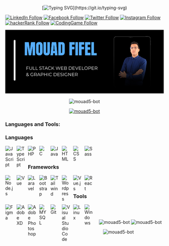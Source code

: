 <div align="center" >
 
[![Typing SVG](https://readme-typing-svg.herokuapp.com?font=Mouse+Memoirs&size=65&pause=500&color=58aeff&vCenter=true&width=600&height=70&lines=Hi+👋+,+I'm+Mouad;a+Full+Stack+Developer;)](https://git.io/typing-svg) 
 
 </div>  


[![LinkedIn Follow](https://img.shields.io/badge/LinkedIn-0077B5?style=for-the-badge&logo=linkedin&logoColor=white)](https://www.linkedin.com/in/mouad-fifel-462036215/)
[![Facebook Follow](https://img.shields.io/badge/Facebook-1877F2?style=for-the-badge&logo=facebook&logoColor=white)](https://web.facebook.com/profile.php?id=100074328135721)
[![Twitter Follow](https://img.shields.io/badge/Twitter-00acee?style=for-the-badge&logo=twitter&logoColor=white)](https://twitter.com/FifelMouad)
[![Instagram Follow](https://img.shields.io/badge/Instagram-E4405F?style=for-the-badge&logo=instagram&logoColor=white)](https://www.instagram.com/mouad_fiiifel/?hl=fr)
[![hackerRank Follow](https://img.shields.io/badge/HackerRank-green?style=for-the-badge&amp;logo=hackerrank)](https://www.hackerrank.com/mouad_fifel5)
[![CodingGame Follow](https://img.shields.io/badge/Codingame-purple?style=for-the-badge&amp;logo=codingame)](https://www.codingame.com/profile/1a83e96b5184d9431839f0a9a029d2bf8612515)



 <img src="https://github.com/mouad5-bot/mouad5-bot/blob/main/MOUAD.png" /> 




<p align="center"> <img src="https://komarev.com/ghpvc/?username=mouad5-bot&label=Profile%20views&color=0e75b6&style=flat" alt="mouad5-bot" /> </p>

<p align="center" > <a href="https://github.com/ryo-ma/github-profile-trophy"><img src="https://github-profile-trophy.vercel.app/?username=mouad5-bot" alt="mouad5-bot" /></a> </p>

<h3 align="left" jusfity-content="between">Languages and Tools:</h3>

<!-- ![JavaScript](https://img.shields.io/badge/-JavaScript-05122A?style=flat&logo=javascript&logoColor=white)&nbsp;
![TypeScript](https://img.shields.io/badge/TypeScript-007ACC?style=for-the-badge&logo=typescript&logoColor=white)&nbsp;
![Java](https://img.shields.io/badge/-Java-05122A?style=flat&logo=Java&logoColor=FFA518)&nbsp;
![PHP](https://img.shields.io/badge/PHP-777BB4?style=for-the-badge&logo=php&logoColor=white)&nbsp;
![Json](https://img.shields.io/badge/-Json-05122A?style=flat&logo=json)&nbsp;
![MySQL](https://img.shields.io/badge/MySQL-00000F?style=for-the-badge&logo=mysql&logoColor=white)&nbsp;


![Bootstrap](https://img.shields.io/badge/-Bootstrap-05122A?style=flat&logo=bootstrap&logoColor=563D7C)\
![HTML](	https://img.shields.io/badge/HTML5-E34F26?style=for-the-badge&logo=html5&logoColor=white)&nbsp;
![CSS](https://img.shields.io/badge/CSS3-1572B6?style=for-the-badge&logo=css3&logoColor=white)&nbsp;
![SASS](	https://img.shields.io/badge/Sass-CC6699?style=for-the-badge&logo=sass&logoColor=white)&nbsp;
![Jquery](	https://img.shields.io/badge/jQuery-0769AD?style=for-the-badge&logo=jquery&logoColor=white)&nbsp;
![PHP](	https://img.shields.io/badge/php-perple?style=for-the-badge&logo=php&logoColor=black)&nbsp;

![Docker](https://img.shields.io/badge/Docker-2CA5E0?style=for-the-badge&logo=docker&logoColor=white)&nbsp;
![Git](https://img.shields.io/badge/-Git-05122A?style=flat&logo=git)&nbsp;
![Jira](https://img.shields.io/badge/-Jira-05122A?style=flat&logo=jira)&nbsp;
![Trello](https://img.shields.io/badge/-Trello-05122A?style=flat&logo=trello)&nbsp;
![GitHub](https://img.shields.io/badge/-GitHub-05122A?style=flat&logo=github)&nbsp;
![Visual Studio Code](https://img.shields.io/badge/-Visual%20Studio%20Code-05122A?style=flat&logo=visual-studio-code&logoColor=007ACC)&nbsp;
![Eclipse](https://img.shields.io/badge/-Eclipse-05122A?style=flat&logo=eclipse-ide&logoColor=2C2255)\
![Figma](https://img.shields.io/badge/Figma-F24E1E?style=for-the-badge&logo=figma&logoColor=white)&nbsp;
![Adobe xd](https://img.shields.io/badge/Adobe%20XD-470137?style=for-the-badge&logo=Adobe%20XD&logoColor=#FF61F6)&nbsp;
![Photoshop](https://img.shields.io/badge/-Photoshop-05122A?style=flat&logo=adobe-photoshop)&nbsp; -->





### Languages
<!-- Frontend -->
<img align="left" alt="JavaScript" width="26px" src="https://cdn.jsdelivr.net/gh/devicons/devicon/icons/javascript/javascript-original.svg" style="padding-right:10px;" />

<img align="left" alt="TypeScript" width="26px" src="https://cdn.jsdelivr.net/gh/devicons/devicon/icons/typescript/typescript-original.svg" style="padding-right:10px;" />

<img align="left" alt="PHP" width="26px" src="https://cdn.jsdelivr.net/gh/devicons/devicon/icons/php/php-plain.svg" style="padding-right:10px;" />

<img align="left" alt="C" width="26px" src="https://cdn.jsdelivr.net/gh/devicons/devicon/icons/c/c-original.svg" style="padding-right:10px;" />

<img align="left" alt="Java" width="26px" src="https://cdn.jsdelivr.net/gh/devicons/devicon/icons/java/java-original.svg" style="padding-right:10px;" />

<img align="left" alt="HTML" width="26px" src="https://cdn.jsdelivr.net/gh/devicons/devicon/icons/html5/html5-original.svg" style="padding-right:10px;" />

<img align="left" alt="CSS" width="26px" src="https://cdn.jsdelivr.net/gh/devicons/devicon/icons/css3/css3-original.svg" style="padding-right:10px;" />

<img align="left" alt="Sass" width="26px" src="https://cdn.jsdelivr.net/gh/devicons/devicon/icons/sass/sass-original.svg" style="padding-right:10px;" />

<br/>
<br/>

### Frameworks

<img align="left" alt="Node.js" width="26px" src="https://cdn.jsdelivr.net/gh/devicons/devicon/icons/nodejs/nodejs-original.svg" style="padding-right:10px;" />

<img align="left" alt="Vue" width="26px" src="https://cdn.jsdelivr.net/gh/devicons/devicon/icons/vuejs/vuejs-original.svg" style="padding-right:10px;" />

<img align="left" alt="Laravel" width="26px" src="https://cdn.jsdelivr.net/gh/devicons/devicon/icons/laravel/laravel-plain.svg" style="padding-right:10px;" />

<img align="left" alt="Bootstrap" width="26px" src="https://cdn.jsdelivr.net/gh/devicons/devicon/icons/bootstrap/bootstrap-plain.svg" style="padding-right:10px;" />

<img align="left" alt="Tailwind" width="26px" src="https://cdn.jsdelivr.net/gh/devicons/devicon/icons/tailwindcss/tailwindcss-plain.svg" style="padding-right:10px;" />

<img align="left" alt="Wordpress" width="26px" src="https://cdn.jsdelivr.net/gh/devicons/devicon/icons/wordpress/wordpress-plain.svg" style="padding-right:10px;" />

<img align="left" alt="Vue.js" width="26px" src="https://cdn.jsdelivr.net/gh/devicons/devicon/icons/vuejs/vuejs-plain.svg" style="padding-right:10px;" />

<img align="left" alt="React" width="26px" src="https://cdn.jsdelivr.net/gh/devicons/devicon/icons/react/react-original-wordmark.svg" style="padding-right:10px;" />

<br/>
<br/>

### Tools
<img align="left" alt="Figma" width="26px" src="https://cdn.jsdelivr.net/gh/devicons/devicon/icons/figma/figma-original.svg" style="padding-right:10px;" />

<img align="left" alt="Adobe XD" width="26px" src="https://cdn.jsdelivr.net/gh/devicons/devicon/icons/xd/xd-plain.svg" style="padding-right:10px;" />

<img align="left" alt="Adobe Photoshop" width="26px" src="https://cdn.jsdelivr.net/gh/devicons/devicon/icons/photoshop/photoshop-plain.svg" style="padding-right:10px;" />

<!-- Development Tools -->
<img align="left" alt="MYSQL" width="26px" src="https://cdn.jsdelivr.net/gh/devicons/devicon/icons/mysql/mysql-original.svg" style="padding-right:10px;" />

<img align="left" alt="Git" width="26px" src="https://cdn.jsdelivr.net/gh/devicons/devicon/icons/git/git-original.svg" style="padding-right:10px;" />

<img align="left" alt="Visual Studio Code" width="26px" src="https://cdn.jsdelivr.net/gh/devicons/devicon/icons/vscode/vscode-original.svg" style="padding-right:10px;" />

<img align="left" alt="Linux" width="26px" src="https://cdn.jsdelivr.net/gh/devicons/devicon/icons/linux/linux-original.svg" style="padding-right:10px;" />

<img align="left" alt="Windows" width="26px" src="https://cdn.jsdelivr.net/gh/devicons/devicon/icons/windows8/windows8-original.svg" style="padding-right:10px;" />
<br/>
<br/>





  <p align="center"> &nbsp;<img src="https://github-readme-stats.vercel.app/api/top-langs?username=mouad5-bot&show_icons=true&locale=en&layout=compact"
                 alt="mouad5-bot">  
 
<img src="https://github-readme-streak-stats.herokuapp.com/?user=mouad5-bot&" alt="mouad5-bot"> 
</p>  


  <div align="center">
    <img src="https://github-readme-stats.vercel.app/api?username=mouad5-bot&show_icons=true&locale=en" alt="mouad5-bot" />
  </div>


<!-- <div style="display:flex; flex-direction: row;">
  <div style="flex:1;">
    <img src="https://github-readme-streak-stats.herokuapp.com/?user=mouad5-bot&" alt="mouad5-bot" />
  </div>
  <div style="flex:1;">
    <img src="https://github-readme-stats.vercel.app/api?username=mouad5-bot&show_icons=true&locale=en" alt="mouad5-bot" />
  </div>
</div> -->


